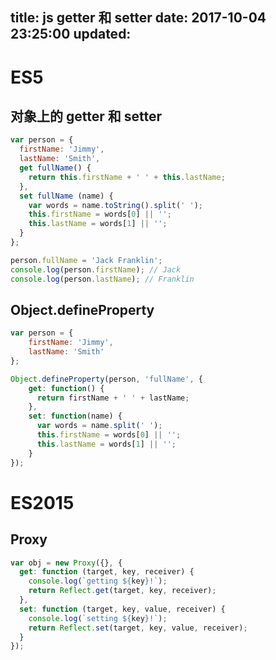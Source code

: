 title: js getter 和 setter
date: 2017-10-04 23:25:00
updated:
---
<!-- more -->

# ES5
## 对象上的 getter 和 setter

```js
var person = {
  firstName: 'Jimmy',
  lastName: 'Smith',
  get fullName() {
    return this.firstName + ' ' + this.lastName;
  },
  set fullName (name) {
    var words = name.toString().split(' ');
    this.firstName = words[0] || '';
    this.lastName = words[1] || '';
  }
};

person.fullName = 'Jack Franklin';
console.log(person.firstName); // Jack
console.log(person.lastName); // Franklin
```



## Object.defineProperty

```js
var person = {
    firstName: 'Jimmy',
    lastName: 'Smith'
};

Object.defineProperty(person, 'fullName', {
    get: function() {
      return firstName + ' ' + lastName;
    },
    set: function(name) {
      var words = name.split(' ');
      this.firstName = words[0] || '';
      this.lastName = words[1] || '';
    }
});
```


# ES2015
## Proxy

```js
var obj = new Proxy({}, {
  get: function (target, key, receiver) {
    console.log(`getting ${key}!`);
    return Reflect.get(target, key, receiver);
  },
  set: function (target, key, value, receiver) {
    console.log(`setting ${key}!`);
    return Reflect.set(target, key, value, receiver);
  }
});
```



